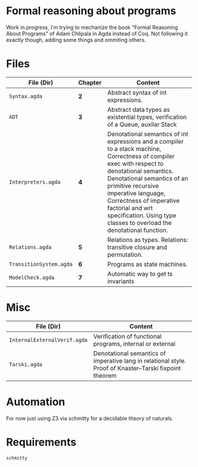 # Formal reasoning about programs

Work in progress, i'm trying to mechanize the book "Formal Reasoning About Programs" of Adam Chlipala in Agda instead of Coq. Not following it exactly though, adding some things and ommiting others.  

# Files 
| **File (Dir)**          | **Chapter** | **Content**                                                                                                                                                                                                                                                                                                                                          |
| ----------------------- | ----------- | ---------------------------------------------------------------------------------------------------------------------------------------------------------------------------------------------------------------------------------------------------------------------------------------------------------------------------------------------------- |
| `Syntax.agda`           | **2**       | Abstract syntax of int expressions.                                                                                                                                                                                                                                                                                                                  |
| `ADT`                   | **3**       | Abstract data types as existential types, verification of a Queue, auxilar Stack                                                                                                                                                                                                                                                                     |
| `Interpreters.agda`     | **4**       | Denotational semantics of int expressions and a compiler to a stack machine,     Correctness of compiler exec with respect to denotational semantics.   Denotational semantics of an primitive recursive imperative language,   Correctness of imperative factorial and wrt specification. Using type classes to overload the denotational function. |
| `Relations.agda`        | **5**       | Relations as types. Relations: transitive closure and permutation.                                                                                                                                                                                                                                                                                   |
| `TransitionSystem.agda` | **6**       | Programs as state machines.                                                                                                                                                                                                                                                                                                                          |
| `ModelCheck.agda`       | **7**       | Automatic way to get ts invariants                                                                                                                                                                                                                                                                                                                   |

# Misc
| **File (Dir)**               | **Content**                                                                                              |
| ---------------------------- | -------------------------------------------------------------------------------------------------------- |
| `InternalExternalVerif.agda` | Verification of functional programs, internal or external                                                |
| `Tarski.agda`                | Denotational semantics of imperative lang in relational style. Proof of  Knaster–Tarski fixpoint theorem |


# Automation
For now just using Z3 via schmitty for a decidable theory of naturals. 

# Requirements
`schmitty`
